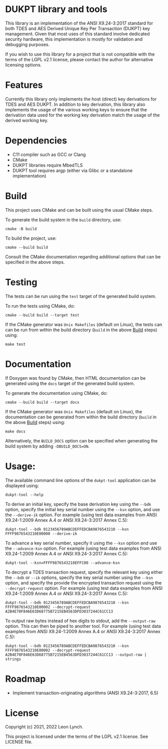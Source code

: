 DUKPT library and tools
=======================

This library is an implementation of the ANSI X9.24-3:2017 standard for both
TDES and AES Derived Unique Key Per Transaction (DUKPT) key management. Given
that most uses of this standard involve dedicated security hardware, this
implementation is mostly for validation and debugging purposes.

If you wish to use this library for a project that is not compatible with the
terms of the LGPL v2.1 license, please contact the author for alternative
licensing options.

Features
========

Currently this library only implements the host (direct) key derivations for
TDES and AES DUKPT. In addition to key derivation, this library also
implements the usage of the various working keys to ensure that the derivation
data used for the working key derivation match the usage of the derived
working key.

Dependencies
============

* C11 compiler such as GCC or Clang
* CMake
* DUKPT libraries require MbedTLS
* DUKPT tool requires argp (either via Glibc or a standalone implementation)

Build
=====

This project uses CMake and can be built using the usual CMake steps.

To generate the build system in the `build` directory, use:
```
cmake -B build
```

To build the project, use:
```
cmake --build build
```

Consult the CMake documentation regarding additional options that can be
specified in the above steps.

Testing
=======

The tests can be run using the `test` target of the generated build system.

To run the tests using CMake, do:
```
cmake --build build --target test
```

If the CMake generator was `Unix Makefiles` (default on Linux), the tests can
can be run from within the build directory (`build` in the above
[Build](#build) steps) using:
```
make test
```

Documentation
=============

If Doxygen was found by CMake, then HTML documentation can be generated using
the `docs` target of the generated build system.

To generate the documentation using CMake, do:
```
cmake --build build --target docs
```

If the CMake generator was `Unix Makefiles` (default on Linux), the
documentation can be generated from within the build directory (`build` in
the above [Build](#build) steps) using:
```
make docs
```

Alternatively, the `BUILD_DOCS` option can be specified when generating the
build system by adding `-DBUILD_DOCS=ON`.

Usage:
======

The available command line options of the `dukpt-tool` application can be
displayed using:
```
dukpt-tool --help
```

To derive an initial key, specify the base derivation key using the `--bdk`
option, specify the initial key serial number using the `--ksn` option, and
use the `--derive-ik` option. For example (using test data examples from
ANSI X9.24-1:2009 Annex A.4 or ANSI X9.24-3:2017 Annex C.5):
```
dukpt-tool --bdk 0123456789ABCDEFFEDCBA9876543210 --ksn FFFF9876543210E00000 --derive-ik
```

To advance a key serial number, specify it using the `--ksn` option and use
the `--advance-ksn` option. For example (using test data examples from
ANSI X9.24-1:2009 Annex A.4 or ANSI X9.24-3:2017 Annex C.5):
```
dukpt-tool --ksn=FFFF9876543210EFFC00 --advance-ksn
```

To decrypt a TDES transaction request, specify the relevant key using either
the `--bdk` or `--ik` options, specify the key serial number using the `--ksn`
option, and specify the provide the encrypted transaction request using the
`--decrypt-request` option. For example (using test data examples from
ANSI X9.24-1:2009 Annex A.4 or ANSI X9.24-3:2017 Annex C.5):
```
dukpt-tool --bdk 0123456789ABCDEFFEDCBA9876543210 --ksn FFFF9876543210E00002 --decrypt-request A2B4E70F846E63D68775B7215EB4563DFD3037244C61CC13
```

To output raw bytes instead of hex digits to stdout, add the `--output-raw`
option. This can then be piped to another tool. For example (using test data
examples from ANSI X9.24-1:2009 Annex A.4 or ANSI X9.24-3:2017 Annex C.5):
```
dukpt-tool --bdk 0123456789ABCDEFFEDCBA9876543210 --ksn FFFF9876543210E00002 --decrypt-request A2B4E70F846E63D68775B7215EB4563DFD3037244C61CC13 --output-raw | strings
```

Roadmap
=======

* Implement transaction-originating algorithms (ANSI X9.24-3:2017, 6.5)

License
=======

Copyright (c) 2021, 2022 Leon Lynch.

This project is licensed under the terms of the LGPL v2.1 license. See LICENSE file.
